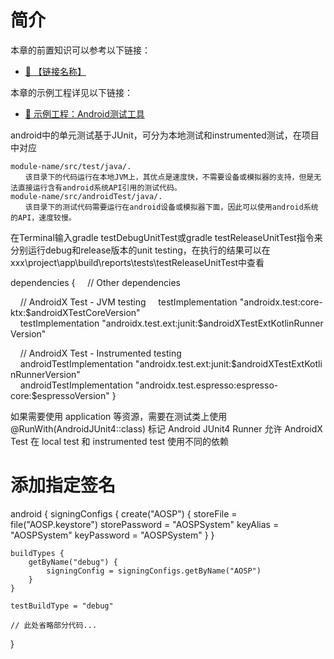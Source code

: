 # 简介


本章的前置知识可以参考以下链接：

- [🧭 【链接名称】](../../../../06_编程语言/03_Java/04_实用工具/04_测试工具/02_JUnit.md)


本章的示例工程详见以下链接：

- [🔗 示例工程：Android测试工具](https://github.com/BI4VMR/Study-Android/tree/master/M02_Tool/C03_Test/S01_Base)



android中的单元测试基于JUnit，可分为本地测试和instrumented测试，在项目中对应

    module-name/src/test/java/.
    　　该目录下的代码运行在本地JVM上，其优点是速度快，不需要设备或模拟器的支持，但是无法直接运行含有android系统API引用的测试代码。
    module-name/src/androidTest/java/.
    　　该目录下的测试代码需要运行在android设备或模拟器下面，因此可以使用android系统的API，速度较慢。


在Terminal输入gradle testDebugUnitTest或gradle testReleaseUnitTest指令来分别运行debug和release版本的unit testing，在执行的结果可以在xxx\project\app\build\reports\tests\testReleaseUnitTest中查看





dependencies {
    // Other dependencies

    // AndroidX Test - JVM testing
    testImplementation "androidx.test:core-ktx:$androidXTestCoreVersion"
    testImplementation "androidx.test.ext:junit:$androidXTestExtKotlinRunnerVersion"


    // AndroidX Test - Instrumented testing
    androidTestImplementation "androidx.test.ext:junit:$androidXTestExtKotlinRunnerVersion"
    androidTestImplementation "androidx.test.espresso:espresso-core:$espressoVersion"
}

如果需要使用 application 等资源，需要在测试类上使用 @RunWith(AndroidJUnit4::class) 标记
Android JUnit4 Runner 允许 AndroidX Test 在 local test 和 instrumented test 使用不同的依赖





# 添加指定签名

android {
    signingConfigs {
        create("AOSP") {
            storeFile = file("AOSP.keystore")
            storePassword = "AOSPSystem"
            keyAlias = "AOSPSystem"
            keyPassword = "AOSPSystem"
        }
    }

    buildTypes {
        getByName("debug") {
            signingConfig = signingConfigs.getByName("AOSP")
        }
    }

    testBuildType = "debug"

    // 此处省略部分代码...
}


